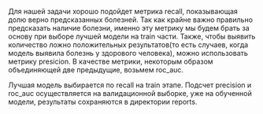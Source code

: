 Для нашей задачи хорошо подойдет метрика recall, показывающая долю верно предсказанных болезней. Так как крайне важно правильно предсказать наличие болезни, именно эту метрику мы будем брать за основу при выборе лучшей модели на train части. Также, чтобы выявить количество ложно положительных результатов(то есть случаев, когда модель выявила болезнь у здорового человека), можно использовать метрику presicion. В качестве метрики, некоторым образом объединяющей две предыдущие, возьмем roc_auc. 

Лучшая модель выбирается по recall на train этапе.
Подсчет precision и roc_auc осуществляется на валидационной выборке, уже на обученной модели, результаты сохраняются в директории reports.
